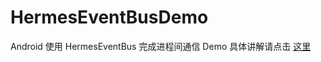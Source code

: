 # HermesEventBusDemo

Android 使用 HermesEventBus 完成进程间通信 Demo
具体讲解请点击 [这里](https://juejin.cn/post/6844903472060432392)
